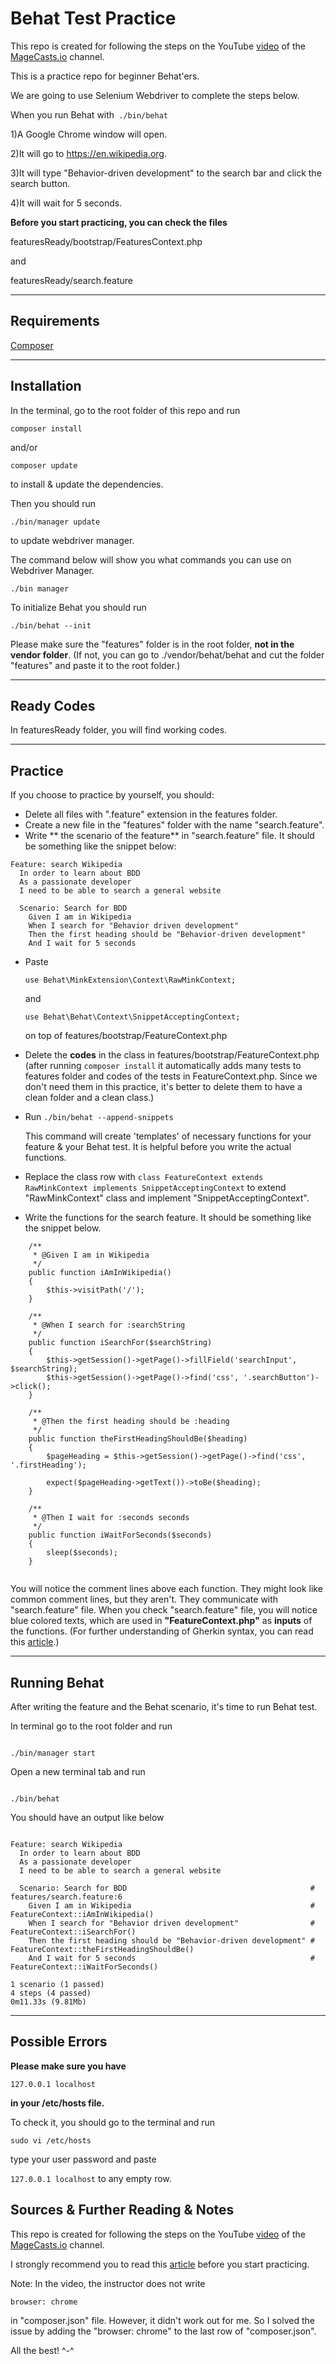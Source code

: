 # Behat Test Practice
This repo is created for following the steps on the YouTube [video](https://www.youtube.com/watch?v=j7RHtNePY3Y) of the [MageCasts.io](https://www.youtube.com/channel/UCrofx7kKaBLXO4cqK6-tn0g) channel.

This is a practice repo for beginner Behat'ers.

We are going to use Selenium Webdriver to complete the steps below.

When you run Behat with`` ./bin/behat``

1)A Google Chrome window will open.

2)It will go to https://en.wikipedia.org.

3)It will type "Behavior-driven development" to the search bar and click the search button.

4)It will wait for 5 seconds.


**Before you start practicing, you can check the files**

featuresReady/bootstrap/FeaturesContext.php

and

featuresReady/search.feature

-----------------------------------------------------
## Requirements

[Composer](composer.org)

-----------------------------------------------------

## Installation
In the terminal, go to the root folder of this repo and run

``
composer install
``

and/or

``composer update``

to install & update the dependencies.

Then you should run

``
./bin/manager update
``

to update webdriver manager.


The command below will show you what commands you can use on Webdriver Manager.

``
./bin manager
``

To initialize Behat you should run

``
./bin/behat --init
``


Please make sure the "features" folder is in the root folder, **not in the vendor folder**. (If not, you can go to ./vendor/behat/behat and cut the folder "features" and paste it to the root folder.)




-----------------------------------------------------
## Ready Codes

In featuresReady folder, you will find working codes.

-----------------------------------------------------
## Practice

If you choose to practice by yourself, you should:

* Delete all files with ".feature" extension in the features folder.
* Create a new file in the "features" folder with the name "search.feature".
* Write ** the scenario of the feature** in "search.feature" file. It should be something like the snippet below:
~~~
Feature: search Wikipedia
  In order to learn about BDD
  As a passionate developer
  I need to be able to search a general website

  Scenario: Search for BDD
    Given I am in Wikipedia
    When I search for "Behavior driven development"
    Then the first heading should be "Behavior-driven development"
    And I wait for 5 seconds
~~~

* Paste

  ``use Behat\MinkExtension\Context\RawMinkContext;``

  and

  ``use Behat\Behat\Context\SnippetAcceptingContext;``

  on top of features/bootstrap/FeatureContext.php

* Delete the **codes** in the class in features/bootstrap/FeatureContext.php (after running ``composer install`` it automatically adds many tests to features folder and codes of the tests in FeatureContext.php. Since we don't need them in this practice, it's better to delete them to have a clean folder and a clean class.)
* Run
  ``
  ./bin/behat --append-snippets
  ``

  This command will create 'templates' of necessary functions for your feature & your Behat test.
  It is helpful before you write the actual functions.

* Replace the class row with
  `` class FeatureContext extends RawMinkContext implements SnippetAcceptingContext
  ``
  to extend "RawMinkContext" class and implement "SnippetAcceptingContext".

* Write the functions for the search feature. It should be something like the snippet below.


~~~
    /**
     * @Given I am in Wikipedia
     */
    public function iAmInWikipedia()
    {
        $this->visitPath('/');
    }

    /**
     * @When I search for :searchString
     */
    public function iSearchFor($searchString)
    {
        $this->getSession()->getPage()->fillField('searchInput', $searchString);
        $this->getSession()->getPage()->find('css', '.searchButton')->click();
    }

    /**
     * @Then the first heading should be :heading
     */
    public function theFirstHeadingShouldBe($heading)
    {
        $pageHeading = $this->getSession()->getPage()->find('css', '.firstHeading');

        expect($pageHeading->getText())->toBe($heading);
    }

    /**
     * @Then I wait for :seconds seconds
     */
    public function iWaitForSeconds($seconds)
    {
        sleep($seconds);
    }


~~~



You will notice the comment lines above each function. They might look like common comment lines, but they aren't. They communicate with "search.feature" file. When you check "search.feature" file, you will notice blue colored texts, which are used in **"FeatureContext.php"** as **inputs** of the functions.
(For further understanding of Gherkin syntax, you can read this [article](https://docs.behat.org/en/latest/user_guide/gherkin.html).)

-----------------------------------------------------

## Running Behat
After writing the feature and the Behat scenario, it's time to run Behat test.

In terminal go to the root folder and run

~~~

./bin/manager start

~~~

Open a new terminal tab and run

~~~

./bin/behat

~~~

You should have an output like below


~~~

Feature: search Wikipedia
  In order to learn about BDD
  As a passionate developer
  I need to be able to search a general website

  Scenario: Search for BDD                                         # features/search.feature:6
    Given I am in Wikipedia                                        # FeatureContext::iAmInWikipedia()
    When I search for "Behavior driven development"                # FeatureContext::iSearchFor()
    Then the first heading should be "Behavior-driven development" # FeatureContext::theFirstHeadingShouldBe()
    And I wait for 5 seconds                                       # FeatureContext::iWaitForSeconds()

1 scenario (1 passed)
4 steps (4 passed)
0m11.33s (9.81Mb)

~~~

-----------------------------------------------------


## Possible Errors

**Please make sure you have**

``
127.0.0.1 localhost
``

**in your /etc/hosts file.**

To check it, you should go to the terminal and run

``
sudo vi /etc/hosts
``

type your user password and paste

``
127.0.0.1 localhost
``
to any empty row.

## Sources & Further Reading & Notes

This repo is created for following the steps on the YouTube [video](https://www.youtube.com/watch?v=j7RHtNePY3Y) of the [MageCasts.io](https://www.youtube.com/channel/UCrofx7kKaBLXO4cqK6-tn0g) channel.

I strongly recommend you to read this [article](https://docs.behat.org/en/latest/quick_start.html) before you start practicing.

Note: In the video, the instructor does not write
~~~
browser: chrome
~~~
in "composer.json" file. However, it didn't work out for me. So I solved the issue by adding the "browser: chrome" to the last row of "composer.json".

All the best! ^-^
